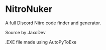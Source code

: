# NitroNuker
A full Discord Nitro code finder and generator.

Source by JaxoDev

.EXE file made using AutoPyToExe
